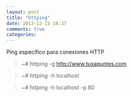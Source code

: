 ```yaml
---
layout: post
title: "httping"
date: 2013-12-15 18:37
comments: true
categories: 
---
```

Ping específico para conexiones HTTP

>~# httping -g http://www.tuxapuntes.com

>~# httping -h localhost

>~# httping -h localhost -p 80

